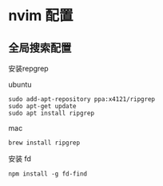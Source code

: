 <!--
 * @Author: JackFly
 * @since: 2022-04-15 16:34:13
 * @lastTime: 2022-04-15 16:35:04
 * @文件相对于项目的路径: /nvim/README.md
 * @LastAuthor: Do not edit
 * @message:
-->

# nvim 配置


## 全局搜索配置

安装repgrep

ubuntu
```
sudo add-apt-repository ppa:x4121/ripgrep
sudo apt-get update
sudo apt install ripgrep
```

mac
```
brew install ripgrep
```

安装 fd

```
npm install -g fd-find

```